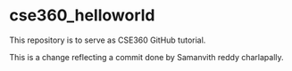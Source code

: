 # cse360_helloworld
This repository is to serve as CSE360 GitHub tutorial.

This is a change reflecting a commit done by Samanvith reddy charlapally.
